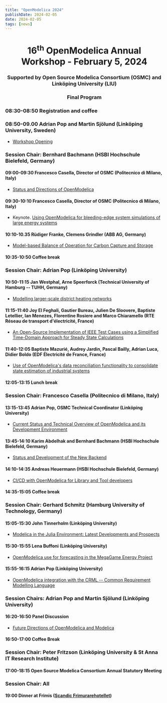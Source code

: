 ```yaml
---
title: "OpenModelica 2024"
publishDate: 2024-02-05
date: 2024-02-05
tags: [news]
---
```



<center>
<h1>16<sup>th</sup> OpenModelica Annual Workshop - February 5, 2024</h1>
<h3>Supported by Open Source Modelica Consortium (OSMC) and Linköping University (LIU)</h3>
<h3>Final Program</h3>
</center>

### 08:30-08:50 Registration and coffee

### 08:50-09.00 Adrian Pop and Martin Sjölund (Linköping University, Sweden)

- [Workshop Opening](/images/M_images/OpenModelicaWorkshop_2024/00_adrpo-2024-02-05_OpenModelica-Workshop-Opening.pdf)

### Session Chair: Bernhard Bachmann (HSBI Hochschule Bielefeld, Germany)
#### 09:00-09:30 Francesco Casella, Director of OSMC (Politecnico di Milano, Italy)

- [Status and Directions of OpenModelica](/images/M_images/OpenModelicaWorkshop_2024/01_OpenModelica2024-talk01-FrancescoCasella-OpenModelica-Workshop-StatusDirections-v3.pdf)

#### 09:30-10:10 Francesco Casella, Director of OSMC (Politecnico di Milano, Italy)

- Keynote. [Using OpenModelica for bleeding-edge system simulations of large energy systems](/images/M_images/OpenModelicaWorkshop_2024/03_OpenModelica-BleedingEdge-SystemSimulations-LargeEnergySystemModels.pdf)

#### 10:10-10.35 Rüdiger Franke, Clemens Grindler (ABB AG, Germany)

- [Model-based Balance of Operation for Carbon Capture and Storage](/images/M_images/OpenModelicaWorkshop_2024/03_240205_Franke%20Grindler%20OPTIMAX%20CCS.pdf)

#### 10:35-10:50 Coffee break

### Session Chair: Adrian Pop (Linköping University)
#### 10:50-11:15 Jan Westphal, Arne Speerforck (Technical University of Hamburg -- TUHH, Germany)

- [Modelling larger-scale district heating networks]()

#### 11:15-11:40 Joy El Feghali, Gautier Bureau, Julien De Sloovere, Baptiste Letellier, Ian Menezes, Florentine Rosiere and Marco Chiaramello (RTE Réseau de transport d'électricité, France)

- [An Open-Source Implementation of IEEE Test Cases using a Simplified Time-Domain Approach for Steady State Calculations](/images/M_images/OpenModelicaWorkshop_2024/05_Pr%c3%a9sentation_Joy_ELFEGHALI_OM_Workshop_2024.pdf)

#### 11:40-12:05 Baptiste Mazurié, Audrey Jardin, Pascal Bailly, Adrian Luca, Didier Boldo (EDF Électricité de France, France)

- [Use of OpenModelica's data reconciliation functionality to consolidate state estimation of industrial systems](/images/M_images/OpenModelicaWorkshop_2024/06_Slides_OM24_DataReconciliation_EDF.pdf)

#### 12:05-13:15 Lunch break

### Session Chair: Francesco Casella (Politecnico di Milano, Italy)
#### 13:15-13:45 Adrian Pop, OSMC Technical Coordinator (Linköping University)

- [Current Status and Technical Overview of OpenModelica and its Development Environment]()

#### 13:45-14:10 Karim Abdelhak and Bernhard Bachmann (HSBI Hochschule Bielefeld, Germany)

- [Status and Development of the New Backend](/images/M_images/OpenModelicaWorkshop_2024/08_Karim-OpenModelica-NewBackend-Status-presentation.pdf)

#### 14:10-14:35 Andreas Heuermann (HSBI Hochschule Bielefeld, Germany)

- [CI/CD with OpenModelica for Library and Tool developers](/images/M_images/OpenModelicaWorkshop_2024/09_AndreasH-OpenModelica_CICD.pdf)

#### 14:35-15:05 Coffee break

### Session Chair: Gerhard Schmitz (Hamburg University of Technology, Germany)
#### 15:05-15:30 John Tinnerholm (Linköping University)

- [Modelica in the Julia Environment: Latest Developments and Prospects]()

#### 15:30-15:55 Lena Buffoni (Linköping University)

- [OpenModelica use for forecasting in the MegaGame Energy Project](/images/M_images/OpenModelicaWorkshop_2024/11_LenaBuffoni-Energy-MegaGame-OM-workshop.pdf)

#### 15:55-16:15 Adrian Pop (Linköping University)

- [OpenModelica integration with the CRML -- Common Requirement Modelling Language](/images/M_images/OpenModelicaWorkshop_2024/12_adrpo-OpenModelica-CRML-integration.pdf)

### Session Chairs: Adrian Pop and Martin Sjölund (Linköping University)

#### 16:20-16:50 Panel Discussion

- [Future Directions of OpenModelica and Modelica](/images/M_images/OpenModelicaWorkshop_2024/13_PanelDiscussion.pdf)

#### 16:50-17:00 Coffee Break

### Session Chair: Peter Fritzson (Linköping University & St Anna IT Research Institute)

#### 17:00-18:15 Open Source Modelica Consortium Annual Statutory Meeting

### Session Chair: All

#### 19:00 Dinner at Frimis ([Scandic Frimurarehotellet](https://www.scandichotels.se/hotell/sverige/linkoping/scandic-frimurarehotellet))
